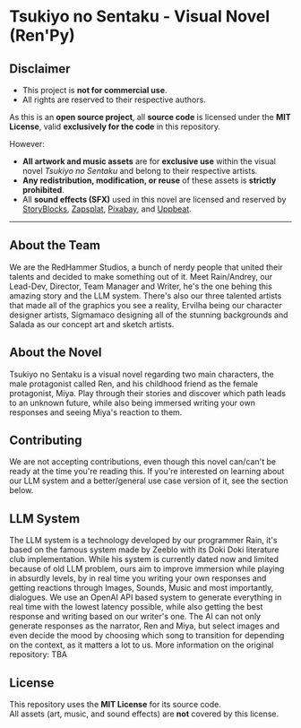 # Tsukiyo no Sentaku - Visual Novel (Ren'Py)

## Disclaimer

- This project is **not for commercial use**.  
- All rights are reserved to their respective authors.

As this is an **open source project**, all **source code** is licensed under the **MIT License**, valid **exclusively for the code** in this repository.

However:  
- **All artwork and music assets** are for **exclusive use** within the visual novel *Tsukiyo no Sentaku* and belong to their respective artists.  
- **Any redistribution, modification, or reuse** of these assets is **strictly prohibited**.  
- All **sound effects (SFX)** used in this novel are licensed and reserved by [StoryBlocks](https://www.storyblocks.com/), [Zapsplat](https://www.zapsplat.com/), [Pixabay](https://pixabay.com/sound-effects/), and [Uppbeat](https://uppbeat.io/).

---

## About the Team
We are the RedHammer Studios, a bunch of nerdy people that united their talents and decided to make something out of it. Meet Rain/Andrey, our Lead-Dev, Director, Team Manager and Writer, he's the one behing this amazing story and the LLM system.
There's also our three talented artists that made all of the graphics you see a reality, Ervilha being our character designer artists, Sigmamaco designing all of the stunning backgrounds and Salada as our concept art and sketch artists.

## About the Novel
Tsukiyo no Sentaku is a visual novel regarding two main characters, the male protagonist called Ren, and his childhood friend as the female protagonist, Miya. Play through their stories and discover which path leads to an unknown future, while also being immersed writing your own responses and seeing Miya's reaction to them.

## Contributing
We are not accepting contributions, even though this novel can/can't be ready at the time you're reading this. If you're interested on learning about our LLM system and a better/general use case version of it, see the section below.

## LLM System
The LLM system is a technology developed by our programmer Rain, it's based on the famous system made by Zeeblo with its Doki Doki literature club implementation. While his system is currently dated now and limited because of old LLM problem, ours aim to improve immersion while playing in absurdly levels, by in real time you writing your own responses and getting reactions through Images, Sounds, Music and most importantly, dialogues.
We use an OpenAI API based system to generate everything in real time with the lowest latency possible, while also getting the best response and writing based on our writer's one. The AI can not only generate responses as the narrator, Ren and Miya, but select images and even decide the mood by choosing which song to transition for depending on the context, as it matters a lot to us.
More information on the original repository: TBA

## License
This repository uses the **MIT License** for its source code.  
All assets (art, music, and sound effects) are **not** covered by this license.
